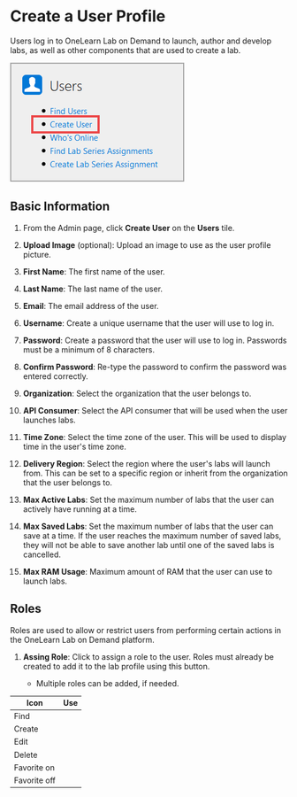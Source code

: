 # Create a User Profile

Users log in to OneLearn Lab on Demand to launch, author and develop labs, as well as other components that are used to create a lab. 

![Create a User](images/create-a-user.png)
## Basic Information 

1. From the Admin page, click **Create User** on the **Users** tile.

1. **Upload Image** (optional): Upload an image to use as the user profile picture.

1. **First Name**: The first name of the user.

1. **Last Name**: The last name of the user.

1. **Email**: The email address of the user.

1. **Username**: Create a unique username that the user will use to log in.

1. **Password**: Create a password that the user will use to log in. Passwords must be a minimum of 8 characters.

1. **Confirm Password**: Re-type the password to confirm the password was entered correctly. 

1. **Organization**: Select the organization that the user belongs to. 

1. **API Consumer**: Select the API consumer that will be used when the user launches labs.

1. **Time Zone**: Select the time zone of the user. This will be used to display time in the user's time zone. 

1. **Delivery Region**: Select the region where the user's labs will launch from. This can be set to a specific region or inherit from the organization that the user belongs to. 

1. **Max Active Labs**: Set the maximum number of labs that the user can actively have running at a time. 

1. **Max Saved Labs**: Set the maximum number of labs that the user can save at a time. If the user reaches the maximum number of saved labs, they will not be able to save another lab until one of the saved labs is cancelled. 

1. **Max RAM Usage**: Maximum amount of RAM that the user can use to launch labs. 

## Roles

Roles are used to allow or restrict users from performing certain actions in the OneLearn Lab on Demand platform.

1. **Assing Role**: Click to assign a role to the user. Roles must already be created to add it to the lab profile using this button.

    - Multiple roles can be added, if needed. 
    
|Icon|Use|
|--|--|
| Find | <span class="lod-icon lod-search"></span> | 
| Create | <span class="lod-icon lod-create"></span> |       
| Edit | <span class="lod-icon lod-edit"></span> |         
| Delete | <span class="lod-icon lod-delete"></span> |      
| Favorite on | <span class="lod-icon lod-favorite-on"></span> |  
| Favorite off | <span class="lod-icon lod-favorite-off"></span> |


<!-- The below styling is to make the icon glyphs render properly-->

<style type="text/css">
    @@font-face {
        font-family: "lod-icons";
        src: local("lod-icons");
        src: url("/fonts/lod.woff?v=13") format("woff"),
           url("/fonts/lod.ttf?v=13") format("truetype"),
           url("/fonts/lod.svg?v=13") format("svg");
        font-style: normal;
        font-weight: normal;
    }
    .lod-icon {
        font-family: 'lod-icons';
        display: inline-block;
    }
    .lod-search:before {
        content: "\E721";
    }
    .lod-create:before {
        content: "\E710";
    }
    .lod-edit:before {
        content: "\E70F";
    }
    .lod-edit:before {
        content: "\E70F";
    }
    .lod-delete:before {
        content: "\E711";
    }
    .lod-favorite-on:before {
        content: "\e735";
    }
    .lod-favorite-off:before {
        content: "\e734";
    }
</style>



